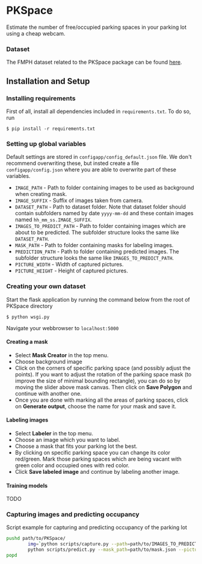 # PKSpace
Estimate the number of free/occupied parking spaces in your parking lot using a cheap webcam.

### Dataset

The FMPH dataset related to the PKSpace package can be found
[here](https://zenodo.org/record/572368).

## Installation and Setup

### Installing requirements
First of all, install all dependencies included in `requirements.txt`. To do so,
run

`$ pip install -r requirements.txt`

### Setting up global variables

Default settings are stored in `configapp/config_default.json` file. We don't
recommend overwriting these, but insted create a file `configapp/config.json`
where you are able to overwrite part of these variables. 

* `IMAGE_PATH` - Path to folder containing images to be used as background when creating mask.
* `IMAGE_SUFFIX` - Suffix of images taken from camera.
* `DATASET_PATH` - Path to dataset folder. Note that dataset folder should contain subfolders named by date `yyyy-mm-dd` and these contain images named `hh_mm_ss.IMAGE_SUFFIX`.
* `IMAGES_TO_PREDICT_PATH` - Path to folder containing images which are about to be predicted. The subfolder structure looks the same like `DATASET_PATH`.
* `MASK_PATH` - Path to folder containing masks for labeling images.
* `PREDICTION_PATH` - Path to folder containing predicted images. The subfolder structure looks the same like `IMAGES_TO_PREDICT_PATH`.
* `PICTURE_WIDTH` - Width of captured pictures.
* `PICTURE_HEIGHT` - Height of captured pictures.

### Creating your own dataset

Start the flask application by running the command below from the root of PKSpace directory

`$ python wsgi.py`

Navigate your webbrowser to `localhost:5000`

#### Creating a mask

* Select **Mask Creator** in the top menu.
* Choose background image
* Click on the corners of specific parking space (and possibly adjust the points).
  If you want to adjust the rotation of the parking space mask (to improve the size of minimal bounding rectangle), you can do so by moving the slider above mask canvas.
  Then click on **Save Polygon** and continue with another one.
* Once you are done with marking all the areas of parking spaces, click on **Generate output**, choose the name for your mask and save it.

#### Labeling images

* Select **Labeler** in the top menu.
* Choose an image which you want to label.
* Choose a mask that fits your parking lot the best.
* By clicking on specific parking space you can change its color red/green.
  Mark those parking spaces which are being vacant with green color and occupied ones with red color.
* Click **Save labeled image** and continue by labeling another image.

#### Training models

TODO

### Capturing images and predicting occupancy

Script example for capturing and predicting occupancy of the parking lot

```bash
pushd path/to/PKSpace/
        img=`python scripts/capture.py --path=path/to/IMAGES_TO_PREDICT --rotate=180 --print_path=True`
        python scripts/predict.py --mask_path=path/to/mask.json --picture_path=path/to/$img --model_path=pkspace/models/MLP.pkl.2 --output=path/to/predictions/$img
popd
```


